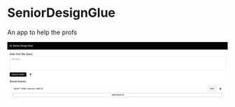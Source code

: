 # SeniorDesignGlue
An app to help the profs

<!-- Image -->

![example](/assets/query.png "Quick usage")
